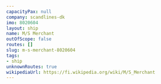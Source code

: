```yaml
---
capacityPax: null
company: scandlines-dk
imo: 8020604
layout: ship
name: M/S Merchant
outOfScope: false
routes: []
slug: m-s-merchant-8020604
tags:
- ship
unknownRoutes: true
wikipediaUrl: https://fi.wikipedia.org/wiki/M/S_Merchant
---
```

